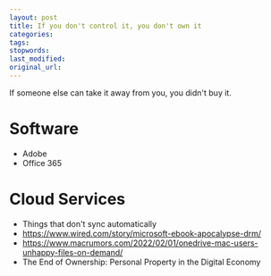 ```yaml
---
layout: post
title: If you don't control it, you don't own it
categories:
tags:
stopwords:
last_modified:
original_url:
---
```


If someone else can take it away from you, you didn't buy it.

<!--more-->

# Software

* Adobe
* Office 365

# Cloud Services

* Things that don't sync automatically
* https://www.wired.com/story/microsoft-ebook-apocalypse-drm/
* https://www.macrumors.com/2022/02/01/onedrive-mac-users-unhappy-files-on-demand/
* The End of Ownership: Personal Property in the Digital Economy



